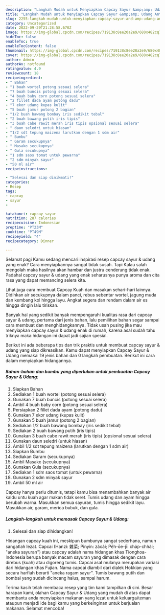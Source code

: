```yaml
---
description: "Langkah Mudah untuk Menyiapkan Capcay Sayur &amp;amp; Udang Anti Gagal"
title: "Langkah Mudah untuk Menyiapkan Capcay Sayur &amp;amp; Udang Anti Gagal"
slug: 2255-langkah-mudah-untuk-menyiapkan-capcay-sayur-and-amp-udang-anti-gagal
category: Uncategorized
date: 2022-09-29T21:28:58.670Z
image: https://img-global.cpcdn.com/recipes/719138c8ee20a2e9/680x482cq70/capcay-sayur-udang-foto-resep-utama.jpg
hideToc: false
enableToc: true
enableTocContent: false
thumbnail: https://img-global.cpcdn.com/recipes/719138c8ee20a2e9/680x482cq70/capcay-sayur-udang-foto-resep-utama.jpg
cover: https://img-global.cpcdn.com/recipes/719138c8ee20a2e9/680x482cq70/capcay-sayur-udang-foto-resep-utama.jpg
author: Admin
authorAv: notfound
ratingvalue: 4.9
reviewcount: 18
recipeingredient:
- " Bahan"
- "1 buah wortel potong sesuai selera"
- "7 buah buncis potong sesuai selera"
- "4 buah baby corn potong sesuai selera"
- "2 fillet dada ayam potong dadu"
- "7 ekor udang kupas kulit"
- "5 buah jamur potong 2 bagian"
- "1/2 buah bawang bombay iris sedikit tebal"
- "2 buah bawang putih iris tipis"
- "3 buah cabe rawit merah iris tipis opsional sesuai selera"
- " daun seledri untuk hiasan"
- "1/2 sdt tepung maizena larutkan dengan 1 sdm air"
- " Bumbu"
- " Garam secukupnya"
- " Masako secukupnya"
- " Gula secukupnya"
- "1 sdm saos tomat untuk pewarna"
- "2 sdm minyak sayur"
- "50 ml air"
recipeinstructions:

- "Selesai dan siap dinikmati!"
categories:
- Resep
tags:
- capcay
- sayur
- 

katakunci: capcay sayur  
nutrition: 287 calories
recipecuisine: Indonesian
preptime: "PT23M"
cooktime: "PT49M"
recipeyield: "4"
recipecategory: Dinner

---
```



Selamat pagi Kamu sedang mencari inspirasi resep capcay sayur &amp; udang yang enak? Cara menyiapkannya sangat tidak susah. Tapi Kalau salah mengolah maka hasilnya akan hambar dan justru cenderung tidak enak. Padahal capcay sayur &amp; udang yang enak seharusnya punya aroma dan cita rasa yang dapat memancing selera kita.


Lihat juga cara membuat Capcay Kuah dan masakan sehari-hari lainnya. Didihkan air secukupnya dalam panci, rebus sebentar wortel, jagung muda dan kembang kol hingga layu. Angkat segera dan rendam dalam air es hingga dingin lalu tiriskan.

Banyak hal yang sedikit banyak mempengaruhi kualitas rasa dari capcay sayur &amp; udang, pertama dari jenis bahan, lalu pemilihan bahan segar sampai cara membuat dan menghidangkannya. Tidak usah pusing jika mau menyiapkan capcay sayur &amp; udang enak di rumah, karena asal sudah tahu triknya maka hidangan ini dapat jadi sajian spesial.


Berikut ini ada beberapa tips dan trik praktis untuk membuat capcay sayur &amp; udang yang siap dikreasikan. Kamu dapat menyiapkan Capcay Sayur &amp; Udang memakai 19 jenis bahan dan 0 langkah pembuatan. Berikut ini cara dalam menyiapkan hidangannya.

<!--inarticleads1-->

##### Bahan-bahan dan bumbu yang diperlukan untuk pembuatan Capcay Sayur &amp; Udang:

1. Siapkan  Bahan
1. Sediakan 1 buah wortel (potong sesuai selera)
1. Gunakan 7 buah buncis (potong sesuai selera)
1. Ambil 4 buah baby corn (potong sesuai selera)
1. Persiapkan 2 fillet dada ayam (potong dadu)
1. Gunakan 7 ekor udang (kupas kulit)
1. Gunakan 5 buah jamur (potong 2 bagian)
1. Sediakan 1/2 buah bawang bombay (iris sedikit tebal)
1. Sediakan 2 buah bawang putih (iris tipis)
1. Gunakan 3 buah cabe rawit merah (iris tipis) (opsional sesuai selera)
1. Gunakan  daun seledri (untuk hiasan)
1. Ambil 1/2 sdt tepung maizena (larutkan dengan 1 sdm air)
1. Siapkan  Bumbu
1. Sediakan  Garam (secukupnya)
1. Ambil  Masako (secukupnya)
1. Gunakan  Gula (secukupnya)
1. Sediakan 1 sdm saos tomat (untuk pewarna)
1. Gunakan 2 sdm minyak sayur
1. Ambil 50 ml air


Capcay hanya perlu ditumis, tetapi kamu bisa menambahkan banyak air kaldu untu kuah agar makan tidak seret. Tumis udang dan ayam hingga berubah warna. Masukkan semua sayuran, tumis hingga sedikit layu. Masukkan air, garam, merica bubuk, dan gula. 

<!--inarticleads2-->

##### Langkah-langkah untuk memasak Capcay Sayur &amp; Udang:


1. Selesai dan siap dihidangkan!

Hidangan capcay kuah ini, meskipun bumbunya sangat sederhana, namun sangatlah lezat. Capcai (Hanzi: 雜菜; Pinyin: zácài; Pe̍h-ōe-jī: cha̍p-chhài; &#34;aneka sayuran&#34;) atau capcay adalah nama hidangan khas Tionghoa-Indonesia berupa banyak macam sayuran yang dimasak dengan cara direbus (kuah) atau digoreng tumis. Capcai asal mulanya merupakan variasi dari hidangan khas Fujian. Nama capcai diambil dari dialek Hokkian yang secara harfiah berarti &#34;aneka ragam sayur&#34;. Tumis bawang putih dan bombai yang sudah dicincang halus, sampai harum. 

Terima kasih telah membaca resep yang tim kami tampilkan di sini. Besar harapan kami, olahan Capcay Sayur &amp; Udang yang mudah di atas dapat membantu anda menyiapkan makanan yang lezat untuk keluarga/teman ataupun menjadi ide bagi kamu yang berkeinginan untuk berjualan makanan. Selamat mencoba!

